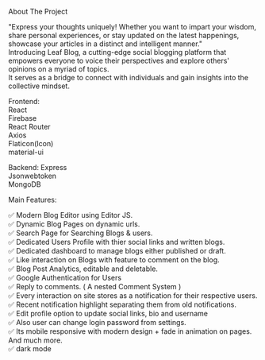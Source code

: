About The Project  
  
"Express your thoughts uniquely! Whether you want to impart your wisdom, share personal experiences, or stay updated on the latest happenings, showcase your articles in a distinct and intelligent manner."  
Introducing Leaf Blog, a cutting-edge social blogging platform that empowers everyone to voice their perspectives and explore others' opinions on a myriad of topics.   
It serves as a bridge to connect with individuals and gain insights into the collective mindset.   
  
Frontend:  
React  
Firebase  
React Router  
Axios  
Flaticon(Icon)   
material-ui

Backend:
Express  
Jsonwebtoken  
MongoDB  

Main Features:  
  
✅ Modern Blog Editor using Editor JS.    
✅ Dynamic Blog Pages on dynamic urls.  
✅ Search Page for Searching Blogs & users.  
✅ Dedicated Users Profile with thier social links and written blogs.  
✅ Dedicated dashboard to manage blogs either published or draft.  
✅ Like interaction on Blogs with feature to comment on the blog.  
✅ Blog Post Analytics, editable and deletable.  
✅ Google Authentication for Users  
✅ Reply to comments. ( A nested Comment System )  
✅ Every interaction on site stores as a notification for their respective users.  
✅ Recent notification highlight separating them from old notifications.  
✅ Edit profile option to update social links, bio and username  
✅ Also user can change login password from settings.  
✅ Its mobile responsive with modern design + fade in animation on pages. And much more.  
✅ dark mode




